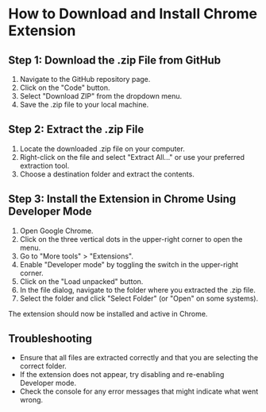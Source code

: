 # How to Download and Install Chrome Extension

## Step 1: Download the .zip File from GitHub

1. Navigate to the GitHub repository page.
2. Click on the "Code" button.
3. Select "Download ZIP" from the dropdown menu.
4. Save the .zip file to your local machine.

## Step 2: Extract the .zip File

1. Locate the downloaded .zip file on your computer.
2. Right-click on the file and select "Extract All..." or use your preferred extraction tool.
3. Choose a destination folder and extract the contents.

## Step 3: Install the Extension in Chrome Using Developer Mode

1. Open Google Chrome.
2. Click on the three vertical dots in the upper-right corner to open the menu.
3. Go to "More tools" > "Extensions".
4. Enable "Developer mode" by toggling the switch in the upper-right corner.
5. Click on the "Load unpacked" button.
6. In the file dialog, navigate to the folder where you extracted the .zip file.
7. Select the folder and click "Select Folder" (or "Open" on some systems).

The extension should now be installed and active in Chrome.

## Troubleshooting

- Ensure that all files are extracted correctly and that you are selecting the correct folder.
- If the extension does not appear, try disabling and re-enabling Developer mode.
- Check the console for any error messages that might indicate what went wrong.
